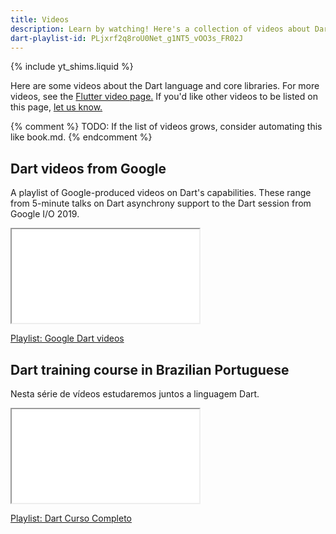 ```yaml
---
title: Videos
description: Learn by watching! Here's a collection of videos about Dart.
dart-playlist-id: PLjxrf2q8roU0Net_g1NT5_vOO3s_FR02J
---
```


{% include yt_shims.liquid %}

Here are some videos about the Dart language and core libraries.
For more videos, see the [Flutter video page.]({{site.flutter-docs}}/resources/videos)
If you'd like other videos to be listed on this page,
[let us know.](https://github.com/dart-lang/site-www/issues)

{% comment %}
TODO: If the list of videos grows, consider automating this like book.md.
{% endcomment %}

## Dart videos from Google

A playlist of Google-produced videos on Dart's capabilities.
These range from 5-minute talks on Dart asynchrony support
to the Dart session from Google I/O 2019.

<iframe
  {{yt-std-size}}
  title="Watch the talks on Dart asynchrony support"
  src="{{yt-embed-series}}{{page.dart-playlist-id}}"
  {{yt-set}}>
</iframe>

[Playlist: Google Dart videos]({{yt-playlist}}{{page.dart-playlist-id}})

## Dart training course in Brazilian Portuguese

Nesta série de vídeos estudaremos juntos a linguagem Dart.

<iframe
  {{yt-std-size}}
  title="Watch the talks on Dart asynchrony support"
  src="{{yt-embed-series}}PLK5FPzMuRKlyiWZUUqea2Hmszhy9vUixJ"
  {{yt-set}}>
</iframe>


[Playlist: Dart Curso Completo]({{yt-playlist}}PLK5FPzMuRKlyiWZUUqea2Hmszhy9vUixJ)
